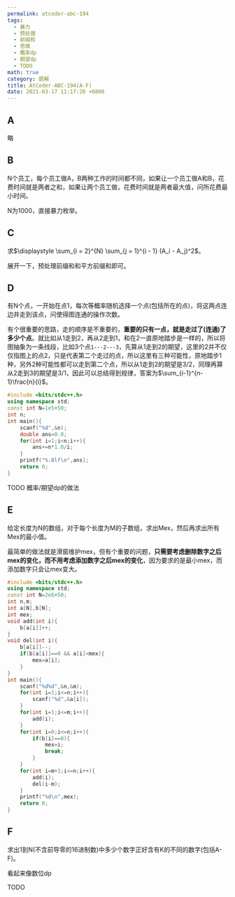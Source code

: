 ```yaml
---
permalink: atcoder-abc-194
tags: 
  - 暴力
  - 预处理
  - 前缀和
  - 思维
  - 概率dp
  - 期望dp
  - TODO
math: true
category: 题解
title: AtCoder-ABC-194(A-F)
date: 2021-03-17 11:17:20 +0800
---
```


## A

略

## B

N个员工，每个员工做A，B两种工作的时间都不同，如果让一个员工做A和B，花费时间就是两者之和，如果让两个员工做，花费时间就是两者最大值，问所花费最小时间。

N为1000，直接暴力枚举。

## C

求$\displaystyle \sum_{i = 2}^{N} \sum_{j = 1}^{i - 1} (A_i - A_j)^2$。

展开一下，预处理前缀和和平方前缀和即可。

## D

有N个点，一开始在点1，每次等概率随机选择一个点(包括所在的点)，将这两点连边并走到该点，问使得图连通的操作次数。

有个很重要的思路，走的顺序是不重要的，**重要的只有一点，就是走过了(连通)了多少个点**。就比如从1走到2，再从2走到1，和在2一直原地踏步是一样的，所以将图抽象为一条线段，比如3个点`1---2---3`，先算从1走到2的期望，这里的2并不仅仅指图上的点2，只是代表第二个走过的点，所以这里有三种可能性，原地踏步1种，另外2种可能性都可以走到第二个点，所以从1走到2的期望是3/2，同理再算从2走到3的期望是3/1，因此可以总结得到规律，答案为$\sum_{i-1}^{n-1}\frac{n}{i}$。

```cpp
#include <bits/stdc++.h>
using namespace std;
const int N=1e5+50;
int n;
int main(){
    scanf("%d",&n);
    double ans=0.0;
    for(int i=1;i<n;i++){
        ans+=n*1.0/i;
    }
    printf("%.8lf\n",ans);
    return 0;
}
```

TODO 概率/期望dp的做法

## E

给定长度为N的数组，对于每个长度为M的子数组，求出Mex，然后再求出所有Mex的最小值。

最简单的做法就是滑窗维护mex，但有个重要的问题，**只需要考虑删除数字之后mex的变化，而不用考虑添加数字之后mex的变化**，因为要求的是最小mex，而添加数字只会让mex变大。

```cpp
#include <bits/stdc++.h>
using namespace std;
const int N=2e6+50;
int n,m;
int a[N],b[N];
int mex;
void add(int i){
    b[a[i]]++;
}
void del(int i){
    b[a[i]]--;
    if(b[a[i]]==0 && a[i]<mex){
        mex=a[i];
    }
}
int main(){
    scanf("%d%d",&n,&m);
    for(int i=1;i<=n;i++){
        scanf("%d",&a[i]);
    }
    for(int i=1;i<=m;i++){
        add(i);
    }
    for(int i=0;i<=n;i++){
        if(b[i]==0){
            mex=i;
            break;
        }
    }
    for(int i=m+1;i<=n;i++){
        add(i);
        del(i-m);
    }
    printf("%d\n",mex);
    return 0;
}
```

## F

求出1到N(不含前导零的16进制数)中多少个数字正好含有K的不同的数字(包括A-F)。

看起来像数位dp


TODO
